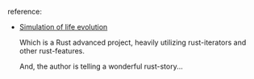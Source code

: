reference:

+ [Simulation of life evolution](https://github.com/Patryk27/shorelark/tree/main)

    Which is a Rust advanced project, heavily utilizing rust-iterators and other rust-features.

    And, the author is telling a wonderful rust-story...